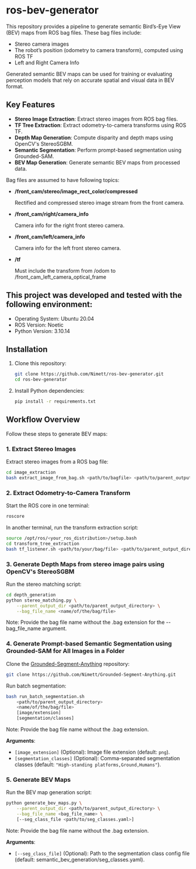 # ros-bev-generator

This repository provides a pipeline to generate semantic Bird’s-Eye View (BEV) maps from ROS bag files. These bag files include:

- Stereo camera images
- The robot’s position (odometry to camera transform), computed using ROS TF
- Left and Right Camera Info

Generated semantic BEV maps can be used for training or evaluating perception models that rely on accurate spatial and visual data in BEV format.

## Key Features
- **Stereo Image Extraction**: Extract stereo images from ROS bag files.
- **TF Tree Extraction**: Extract odometry-to-camera transforms using ROS TF.
- **Depth Map Generation**: Compute disparity and depth maps using OpenCV's StereoSGBM.
- **Semantic Segmentation**: Perform prompt-based segmentation using Grounded-SAM.
- **BEV Map Generation**: Generate semantic BEV maps from processed data.

Bag files are assumed to have following topics:
- **/front_cam/stereo/image_rect_color/compressed**

    Rectified and compressed stereo image stream from the front camera.

- **/front_cam/right/camera_info**

    Camera info for the right front stereo camera.

- **/front_cam/left/camera_info**

    Camera info for the left front stereo camera.

- **/tf**

    Must include the transform from /odom to /front_cam_left_camera_optical_frame

## This project was developed and tested with the following environment:
- Operating System: Ubuntu 20.04
- ROS Version: Noetic
- Python Version: 3.10.14

## Installation
1. Clone this repository:
   ```bash
   git clone https://github.com/Nimett/ros-bev-generator.git
   cd ros-bev-generator
   ```
2. Install Python dependencies:
   ```bash
   pip install -r requirements.txt
   ```

## Workflow Overview
Follow these steps to generate BEV maps:

### 1. Extract Stereo Images
Extract stereo images from a ROS bag file:
```bash
cd image_extraction
bash extract_image_from_bag.sh <path/to/bagfile> <path/to/parent_output_directory>
```
### 2. Extract Odometry-to-Camera Transform
Start the ROS core in one terminal:
```bash
roscore
```
In another terminal, run the transform extraction script:
```bash
source /opt/ros/<your_ros_distribution>/setup.bash
cd transform_tree_extraction
bash tf_listener.sh <path/to/your/bag/file> <path/to/parent_output_directory>
```

### 3. Generate Depth Maps from stereo image pairs using OpenCV's StereoSGBM
Run the stereo matching script:
```bash
cd depth_generation
python stereo_matching.py \
    --parent_output_dir <path/to/parent_output_directory> \
    --bag_file_name <name/of/the/bag/file>
```
Note: Provide the bag file name without the .bag extension for the --bag_file_name argument.

### 4. Generate Prompt-based Semantic Segmentation using Grounded-SAM for All Images in a Folder
Clone the [Grounded-Segment-Anything](https://github.com/Nimett/Grounded-Segment-Anything) repository:
```bash
git clone https://github.com/Nimett/Grounded-Segment-Anything.git
```

Run batch segmentation:
```bash
bash run_batch_segmentation.sh 
    <path/to/parent_output_directory> 
    <name/of/the/bag/file>
    [image/extension]
    [segmentation/classes]
```
Note: Provide the bag file name without the .bag extension.

**Arguments**:
- `[image_extension]` (Optional): Image file extension (default: `png`).
- `[segmentation_classes]` (Optional): Comma-separated segmentation classes (default: `"High-standing platforms,Ground,Humans"`).

### 5. Generate BEV Maps
Run the BEV map generation script:
```bash
python generate_bev_maps.py \
    --parent_output_dir <path/to/parent_output_directory> \
    --bag_file_name <bag_file_name> \
    [--seg_class_file <path/to/seg_classes.yaml>]
```
Note: Provide the bag file name without the .bag extension.

**Arguments**:
- `[--seg_class_file]` (Optional): Path to the segmentation class config file (default: semantic_bev_generation/seg_classes.yaml).